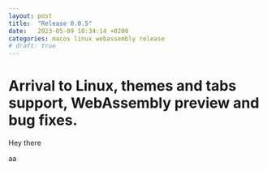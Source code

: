 ```yaml
---
layout: post
title:  "Release 0.0.5"
date:   2023-05-09 10:34:14 +0200
categories: macos linux webassembly release
# draft: true
---
```


# Arrival to Linux, themes and tabs support, WebAssembly preview and bug fixes.

Hey there

aa
